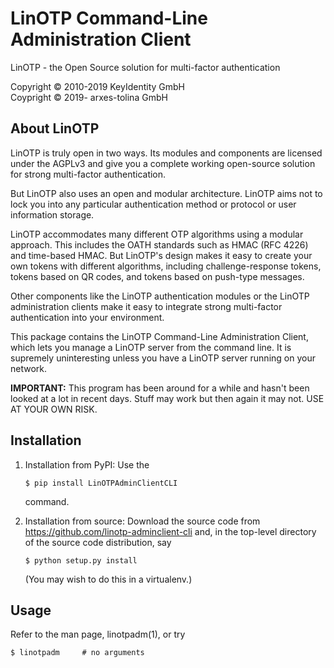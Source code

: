 # LinOTP Command-Line Administration Client

LinOTP - the Open Source solution for multi-factor authentication

Copyright © 2010-2019 KeyIdentity GmbH  
Coypright © 2019- arxes-tolina GmbH

## About LinOTP

LinOTP is truly open in two ways. Its modules and components are
licensed under the AGPLv3 and give you a complete working open-source
solution for strong multi-factor authentication.

But LinOTP also uses an open and modular architecture. LinOTP aims not
to lock you into any particular authentication method or protocol or
user information storage.

LinOTP accommodates many different OTP algorithms using a modular
approach. This includes the OATH standards such as HMAC (RFC 4226) and
time-based HMAC. But LinOTP's design makes it easy to create your own
tokens with different algorithms, including challenge-response tokens,
tokens based on QR codes, and tokens based on push-type messages.

Other components like the LinOTP authentication modules or the LinOTP
administration clients make it easy to integrate strong multi-factor
authentication into your environment.

This package contains the LinOTP Command-Line Administration Client,
which lets you manage a LinOTP server from the command line. It is
supremely uninteresting unless you have a LinOTP server running on
your network.

**IMPORTANT:** This program has been around for a while and hasn't
been looked at a lot in recent days. Stuff may work but then again it
may not. USE AT YOUR OWN RISK.

## Installation

1. Installation from PyPI: Use the
   ```terminal
   $ pip install LinOTPAdminClientCLI
   ```
   command.

2. Installation from source: Download the source code from
   https://github.com/linotp-adminclient-cli and, in the top-level
   directory of the source code distribution, say
   ```
   $ python setup.py install
   ```
   (You may wish to do this in a virtualenv.)

## Usage

Refer to the man page, linotpadm(1), or try
```
$ linotpadm     # no arguments
```

